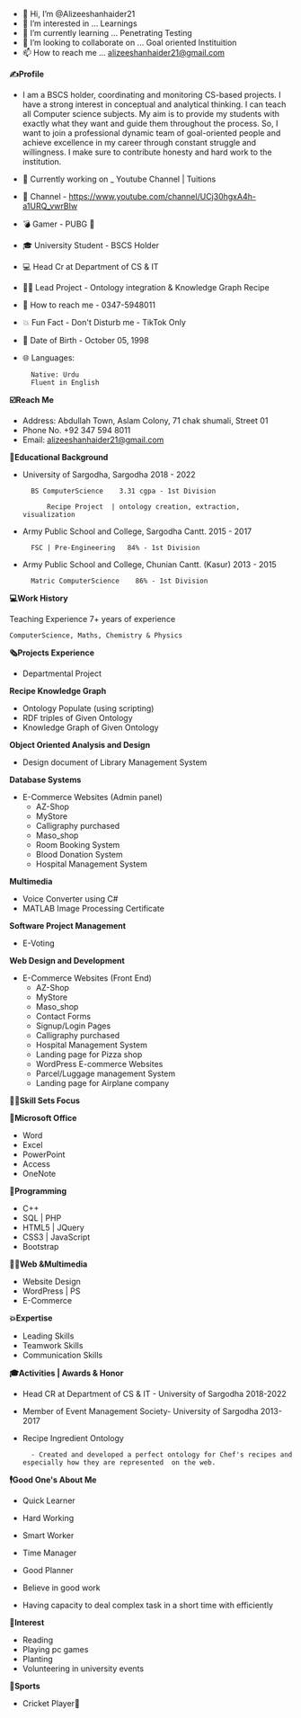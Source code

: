 - 👋 Hi, I’m @Alizeeshanhaider21
- 👀 I’m interested in ... Learnings
- 🌱 I’m currently learning ... Penetrating Testing
- 💞️ I’m looking to collaborate on ... Goal oriented Instituition
- 📫 How to reach me ... alizeeshanhaider21@gmail.com

**✍️Profile**

- I am a BSCS holder, coordinating and monitoring CS-based projects. I have a strong interest in conceptual and analytical thinking. I can teach all Computer science subjects. My aim is to provide my students with exactly what they want and guide them throughout the process.  So, I want to join a professional dynamic team of goal-oriented people and
achieve excellence in my career through constant struggle and willingness. I make sure to contribute honesty and hard work to the institution.

- 📱 Currently working on _ Youtube Channel | Tuitions
- 🔔 Channel - https://www.youtube.com/channel/UCj30hgxA4h-a1URQ_vwrBIw 
- 💣 Gamer - PUBG 🔫 
- 🎓 University Student - BSCS Holder 
- 💻 Head Cr at Department of CS & IT 
- 👨‍💻 Lead Project - Ontology integration & Knowledge Graph Recipe 
- 💬 How to reach me - 0347-5948011 
- 💥 Fun Fact - Don't Disturb me - TikTok Only
- 🎂 Date of Birth - October 05, 1998
- 🌐 Languages:
        
        Native: Urdu
        Fluent in English

**☑️Reach Me**

- Address:
        Abdullah Town, Aslam Colony, 71 chak shumali, Street 01
- Phone No.
        +92 347 594 8011
- Email:
        alizeeshanhaider21@gmail.com


**📙Educational Background**

- University of Sargodha, Sargodha    2018 - 2022   
        
        BS ComputerScience    3.31 cgpa - 1st Division
    
            Recipe Project  | ontology creation, extraction, visualization

- Army Public School and College, Sargodha Cantt.   2015 - 2017   
        
        FSC | Pre-Engineering   84% - 1st Division

- Army Public School and College, Chunian Cantt. (Kasur)    2013 - 2015   
        
        Matric ComputerScience    86% - 1st Division

**💻Work History**

Teaching Experience
7+ years of experience 

    ComputerScience, Maths, Chemistry & Physics

**🗞Projects Experience**

- Departmental Project

**Recipe Knowledge Graph**

- Ontology Populate (using scripting)         
- RDF triples of Given Ontology
- Knowledge Graph of Given Ontology

**Object Oriented Analysis and Design**

- Design document of Library Management System

**Database Systems**

- E-Commerce Websites (Admin panel)
    - AZ-Shop
    - MyStore  
    - Calligraphy purchased    
    - Maso_shop
    - Room Booking System    
    - Blood Donation System    
    - Hospital Management System

**Multimedia**

- Voice Converter using C#                
- MATLAB Image Processing Certificate

**Software Project Management**

- E-Voting 

**Web Design and Development**

- E-Commerce Websites (Front End)
     - AZ-Shop       
     - MyStore         
     - Maso_shop       
     - Contact Forms                    
     - Signup/Login Pages
     - Calligraphy purchased      
     - Hospital Management System
     - Landing page for Pizza shop            
     - WordPress E-commerce Websites
     - Parcel/Luggage management System 
     - Landing page for Airplane company  

**👨‍💻Skill Sets Focus**

**📔Microsoft Office**

- Word
- Excel
- PowerPoint
- Access
- OneNote

**💾Programming**

- C++
- SQL | PHP
- HTML5 | JQuery
- CSS3 | JavaScript
- Bootstrap

**👨‍💻Web &Multimedia**

- Website Design
- WordPress | PS
- E-Commerce

**💥Expertise**

- Leading Skills
- Teamwork Skills
- Communication Skills

**🎓Activities | Awards & Honor**

- Head CR at Department of CS & IT - University of Sargodha                     2018-2022                                                           

- Member of Event Management Society- University of Sargodha                    2013-2017                                

- Recipe Ingredient Ontology

        - Created and developed a perfect ontology for Chef's recipes and especially how they are represented  on the web.

**🕴️Good One's About Me**

- Quick Learner

- Hard Working

- Smart Worker

- Time Manager

- Good Planner

- Believe in good work

- Having capacity to deal complex task in a short time with efficiently


**🎍Interest**

- Reading
- Playing pc games
- Planting
- Volunteering in university events

**🏏Sports**
- Cricket Player🥇








<!---
Alizeeshanhaider21/Alizeeshanhaider21 is a ✨ special ✨ repository because its `README.md` (this file) appears on your GitHub profile.
You can click the Preview link to take a look at your changes.
--->

